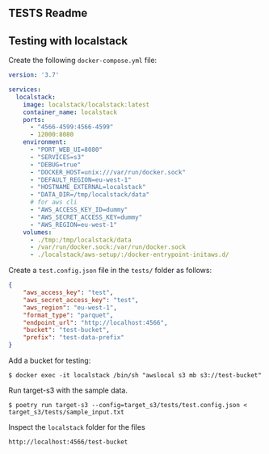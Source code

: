 ## TESTS Readme

## Testing with localstack

Create the following `docker-compose.yml` file:

```yaml
version: '3.7'

services:
  localstack:
    image: localstack/localstack:latest
    container_name: localstack
    ports:
      - "4566-4599:4566-4599"
      - 12000:8080
    environment:
      - "PORT_WEB_UI=8080"
      - "SERVICES=s3"
      - "DEBUG=true"
      - "DOCKER_HOST=unix:///var/run/docker.sock"
      - "DEFAULT_REGION=eu-west-1"
      - "HOSTNAME_EXTERNAL=localstack"
      - "DATA_DIR=/tmp/localstack/data"
      # for aws cli
      - "AWS_ACCESS_KEY_ID=dummy"
      - "AWS_SECRET_ACCESS_KEY=dummy"
      - "AWS_REGION=eu-west-1"
    volumes:
      - ./tmp:/tmp/localstack/data
      - /var/run/docker.sock:/var/run/docker.sock
      - ./localstack/aws-setup/:/docker-entrypoint-initaws.d/

```

Create a `test.config.json` file in the `tests/` folder as follows:
```json
{
    "aws_access_key": "test",
    "aws_secret_access_key": "test",
    "aws_region": "eu-west-1",
    "format_type": "parquet",
    "endpoint_url": "http://localhost:4566",
    "bucket": "test-bucket",
    "prefix": "test-data-prefix"
}
```

Add a bucket for testing:
```shell
$ docker exec -it localstack /bin/sh "awslocal s3 mb s3://test-bucket"
```

Run target-s3 with the sample data.
```shell
$ poetry run target-s3 --config=target_s3/tests/test.config.json < target_s3/tests/sample_input.txt
```

Inspect the `localstack` folder for the files

`http://localhost:4566/test-bucket`